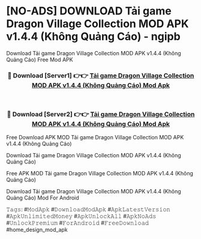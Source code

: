 # [NO-ADS] DOWNLOAD Tải game Dragon Village Collection MOD APK v1.4.4 (Không Quảng Cáo) - ngipb
Download Tải game Dragon Village Collection MOD APK v1.4.4 (Không Quảng Cáo) Free Mod APK

<div align="center">
<h3>🔴 Download [Server1] 👉👉 <a href="https://apk-comot.site?title=Tải_game_Dragon_Village_Collection_MOD_APK_v1.4.4_(Không_Quảng_Cáo)">Tải game Dragon Village Collection MOD APK v1.4.4 (Không Quảng Cáo) Mod Apk</a></h3><br>

<h3>🔴 Download [Server2] 👉👉 <a href="https://apk-comot.site?title=Tải_game_Dragon_Village_Collection_MOD_APK_v1.4.4_(Không_Quảng_Cáo)">Tải game Dragon Village Collection MOD APK v1.4.4 (Không Quảng Cáo) Mod Apk</a></h3>
</div>


Free Download APK MOD Tải game Dragon Village Collection MOD APK v1.4.4 (Không Quảng Cáo)

Download Tải game Dragon Village Collection MOD APK v1.4.4 (Không Quảng Cáo) 

Free APK MOD Tải game Dragon Village Collection MOD APK v1.4.4 (Không Quảng Cáo) 

Download Tải game Dragon Village Collection MOD APK v1.4.4 (Không Quảng Cáo) Mod For Android

𝚃𝚊𝚐𝚜: #𝙼𝚘𝚍𝙰𝚙𝚔 #𝙳𝚘𝚠𝚗𝚕𝚘𝚊𝚍𝙼𝚘𝚍𝙰𝚙𝚔 #𝙰𝚙𝚔𝙻𝚊𝚝𝚎𝚜𝚝𝚅𝚎𝚛𝚜𝚒𝚘𝚗 #𝙰𝚙𝚔𝚄𝚗𝚕𝚒𝚖𝚒𝚝𝚎𝚍𝙼𝚘𝚗𝚎𝚢 #𝙰𝚙𝚔𝚄𝚗𝚕𝚘𝚌𝚔𝙰𝚕𝚕 #𝙰𝚙𝚔𝙽𝚘𝙰𝚍𝚜 #𝚄𝚗𝚕𝚘𝚌𝚔𝙿𝚛𝚎𝚖𝚒𝚞𝚖 #𝙵𝚘𝚛𝙰𝚗𝚍𝚛𝚘𝚒𝚍 #𝙵𝚛𝚎𝚎𝙳𝚘𝚠𝚗𝚕𝚘𝚊𝚍 #home_design_mod_apk